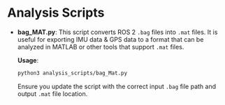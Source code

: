 
# Analysis Scripts 

- **bag_MAT.py**: This script converts ROS 2 `.bag` files into `.mat` files. It is useful for exporting IMU data & GPS data to a format that can be analyzed in MATLAB or other tools that support `.mat` files. 

  **Usage**:
   ```bash
   python3 analysis_scripts/bag_Mat.py
   ```
   Ensure you update the script with the correct input `.bag` file path and output `.mat` file location.

   
   

